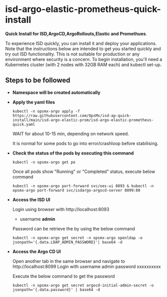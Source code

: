 # isd-argo-elastic-prometheus-quick-install 

**Quick Install for ISD,ArgoCD,ArgoRollouts,Elastic and Promethues**.

To experience ISD quickly, you can install it and deploy your applications. Note that the instructions below are intended to get you started quickly and try out ISD functionality. This is not suitable for production or any environment where security is a concern.
To begin installation, you'll need a Kubernetes cluster  (with 2 nodes with 32GB RAM each) and kubectl set-up.

## Steps to be followed

- **Namespace will be created automatically**

- **Apply the yaml files**

      kubectl -n opsmx-argo apply -f https://raw.githubusercontent.com/OpsMx/isd-ap-quick-install/main/isd-argo-elastic-prom/isd-argo-elastic-prometheus-quick.yaml

   WAIT for about 10-15 min, depending on network speed.
 
   It is normal for some pods to go into error/crashloop before stabilising.

 - **Check the status of the pods by executing this command**

       kubectl -n opsmx-argo get po

     Once all pods show "Running" or "Completed" status, execute below command
       
       kubectl -n opsmx-argo port-forward svc/oes-ui 8093 & kubectl -n opsmx-argo port-forward svc/isdargo-argocd-server 8099:80
      

 - **Access the ISD UI**
      
     Login using browser with http://localhost:8093
     
     - username **admin**

     Password can be retrieve the by using the below command
     
       kubectl -n opsmx-argo get secret -n opsmx-argo openldap -o jsonpath='{.data.LDAP_ADMIN_PASSWORD}'| base64 -d
       
 - **Access the Argo CD UI**

    Open another tab in the same browser and navigate to http://localhost:8099 Login with username admin password xxxxxxxxxx

    Execute the below command to get the password

       kubectl -n opsmx-argo get secret argocd-initial-admin-secret -o jsonpath='{.data.password}' | base64 -d       
